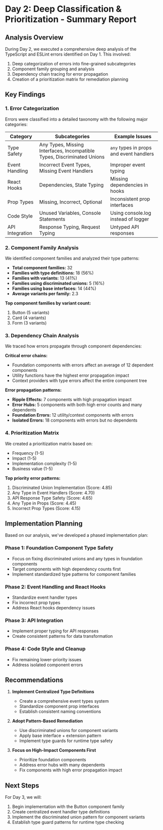 # Day 2: Deep Classification & Prioritization - Summary Report

## Analysis Overview

During Day 2, we executed a comprehensive deep analysis of the TypeScript and ESLint errors identified on Day 1. This involved:

1. Deep categorization of errors into fine-grained subcategories
2. Component family grouping and analysis
3. Dependency chain tracing for error propagation
4. Creation of a prioritization matrix for remediation planning

## Key Findings

### 1. Error Categorization 

Errors were classified into a detailed taxonomy with the following major categories:

| Category | Subcategories | Example Issues |
|----------|---------------|----------------|
| Type Safety | Any Types, Missing Interfaces, Incompatible Types, Discriminated Unions | `any` types in props and event handlers |
| Event Handling | Incorrect Event Types, Missing Event Handlers | Improper event typing |
| React Hooks | Dependencies, State Typing | Missing dependencies in hooks |
| Prop Types | Missing, Incorrect, Optional | Inconsistent prop interfaces |
| Code Style | Unused Variables, Console Statements | Using console.log instead of logger |
| API Integration | Response Typing, Request Typing | Untyped API responses |

### 2. Component Family Analysis

We identified component families and analyzed their type patterns:

- **Total component families:** 32
- **Families with type definitions:** 18 (56%)
- **Families with variants:** 13 (41%)
- **Families using discriminated unions:** 5 (16%)
- **Families using base interfaces:** 14 (44%)
- **Average variants per family:** 2.3

**Top component families by variant count:**
1. Button (5 variants)
2. Card (4 variants)
3. Form (3 variants)

### 3. Dependency Chain Analysis

We traced how errors propagate through component dependencies:

**Critical error chains:**
- Foundation components with errors affect an average of 12 dependent components
- Utility functions have the highest error propagation impact
- Context providers with type errors affect the entire component tree

**Error propagation patterns:**
- **Ripple Effects:** 7 components with high propagation impact
- **Error Hubs:** 5 components with both high error counts and many dependents
- **Foundation Errors:** 12 utility/context components with errors
- **Isolated Errors:** 18 components with errors but no dependents

### 4. Prioritization Matrix

We created a prioritization matrix based on:
- Frequency (1-5)
- Impact (1-5)
- Implementation complexity (1-5)
- Business value (1-5)

**Top priority error patterns:**
1. Discriminated Union Implementation (Score: 4.85)
2. Any Type in Event Handlers (Score: 4.70)
3. API Response Type Safety (Score: 4.65)
4. Any Type in Props (Score: 4.45)
5. Incorrect Prop Types (Score: 4.15)

## Implementation Planning

Based on our analysis, we've developed a phased implementation plan:

### Phase 1: Foundation Component Type Safety
- Focus on fixing discriminated unions and any types in foundation components
- Target components with high dependency counts first
- Implement standardized type patterns for component families

### Phase 2: Event Handling and React Hooks
- Standardize event handler types
- Fix incorrect prop types
- Address React hooks dependency issues

### Phase 3: API Integration
- Implement proper typing for API responses
- Create consistent patterns for data transformation

### Phase 4: Code Style and Cleanup
- Fix remaining lower-priority issues
- Address isolated component errors

## Recommendations

1. **Implement Centralized Type Definitions**
   - Create a comprehensive event types system
   - Standardize component prop interfaces
   - Establish consistent naming conventions

2. **Adopt Pattern-Based Remediation**
   - Use discriminated unions for component variants
   - Apply base interface + extension pattern
   - Implement type guards for runtime type safety

3. **Focus on High-Impact Components First**
   - Prioritize foundation components
   - Address error hubs with many dependents
   - Fix components with high error propagation impact

## Next Steps

For Day 3, we will:
1. Begin implementation with the Button component family
2. Create centralized event handler type definitions
3. Implement the discriminated union pattern for component variants
4. Establish type guard patterns for runtime type checking 